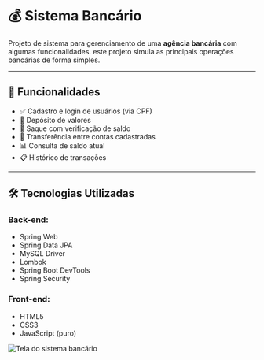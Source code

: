 # 💰 Sistema Bancário

Projeto de sistema para gerenciamento de uma **agência bancária** com algumas funcionalidades. este projeto simula as principais operações bancárias de forma simples.

---

## 🚀 Funcionalidades

- ✅ Cadastro e login de usuários (via CPF)
- 💸 Depósito de valores
- 🏦 Saque com verificação de saldo
- 🔁 Transferência entre contas cadastradas
- 📊 Consulta de saldo atual
- 📋 Histórico de transações

---

## 🛠️ Tecnologias Utilizadas

### Back-end:
- Spring Web
- Spring Data JPA
- MySQL Driver
- Lombok
- Spring Boot DevTools
- Spring Security

### Front-end:
- HTML5
- CSS3
- JavaScript (puro)

![Tela do sistema bancário](29c30f2a-cef7-4046-8c0b-6b4c939d8e11.png)
